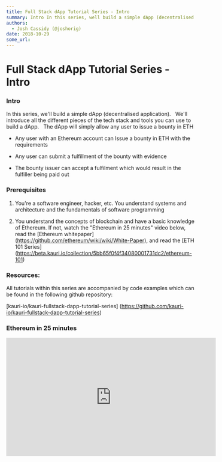 ```yaml
---
title: Full Stack dApp Tutorial Series - Intro
summary: Intro In this series, well build a simple dApp (decentralised application).   Well introduce all the different pieces of the tech stack and tools you can use to build a dApp.   The dApp will simply allow any user to issue a bounty in ETH Any user with an Ethereum account can Issue a bounty in ETH with the requirements Any user can submit a fulfillment of the bounty with evidence The bounty issuer can accept a fulfilment which would result in the fulfiller being paid out Prerequisites Youre a sof
authors:
  - Josh Cassidy (@joshorig)
date: 2018-10-29
some_url: 
---
```


# Full Stack dApp Tutorial Series - Intro



### Intro

In this series, we'll build a simple dApp (decentralised application).
 
We'll introduce all the different pieces of the tech stack and tools you can use to build a dApp.
 
The dApp will simply allow any user to issue a bounty in ETH

- Any user with an Ethereum account can Issue a bounty in ETH with the requirements

- Any user can submit a fulfillment of the bounty with evidence

- The bounty issuer can accept a fulfilment which would result in the fulfiller being paid out

### Prerequisites

1. You're a software engineer, hacker, etc. You understand systems and architecture and the fundamentals of software programming

2. You understand the concepts of blockchain and have a basic knowledge of Ethereum. If not, watch the "Ethereum in 25 minutes" video below, read the [Ethereum whitepaper] (https://github.com/ethereum/wiki/wiki/White-Paper), and read the [ETH 101 Series] (https://beta.kauri.io/collection/5bb65f0f4f34080001731dc2/ethereum-101) 

### Resources:

All tutorials within this series are accompanied by code examples which can be found in the following github repository:

[kauri-io/kauri-fullstack-dapp-tutorial-series] (https://github.com/kauri-io/kauri-fullstack-dapp-tutorial-series)

### Ethereum in 25 minutes

<div align="center"><iframe width="560" height="315" src="https://www.youtube.com/embed/66SaEDzlmP4" frameborder="0" allow="encrypted-media" allowfullscreen></iframe></div>